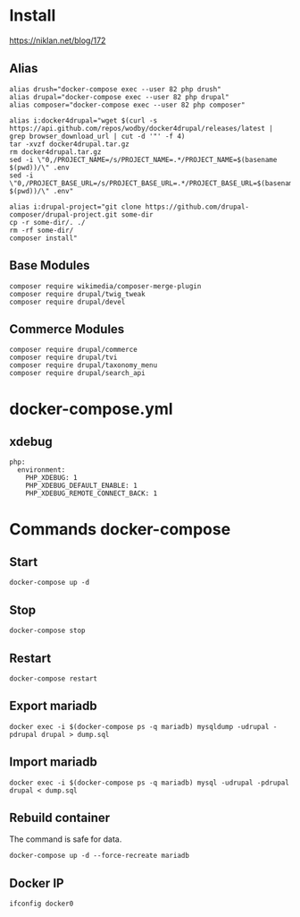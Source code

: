 # Install
https://niklan.net/blog/172

## Alias
~~~
alias drush="docker-compose exec --user 82 php drush"
alias drupal="docker-compose exec --user 82 php drupal"
alias composer="docker-compose exec --user 82 php composer"

alias i:docker4drupal="wget $(curl -s https://api.github.com/repos/wodby/docker4drupal/releases/latest | grep browser_download_url | cut -d '"' -f 4)
tar -xvzf docker4drupal.tar.gz
rm docker4drupal.tar.gz
sed -i \"0,/PROJECT_NAME=/s/PROJECT_NAME=.*/PROJECT_NAME=$(basename $(pwd))/\" .env
sed -i \"0,/PROJECT_BASE_URL=/s/PROJECT_BASE_URL=.*/PROJECT_BASE_URL=$(basename $(pwd))/\" .env"

alias i:drupal-project="git clone https://github.com/drupal-composer/drupal-project.git some-dir
cp -r some-dir/. ./
rm -rf some-dir/
composer install"
~~~

## Base Modules

~~~
composer require wikimedia/composer-merge-plugin
composer require drupal/twig_tweak
composer require drupal/devel
~~~

## Commerce Modules

~~~
composer require drupal/commerce
composer require drupal/tvi
composer require drupal/taxonomy_menu
composer require drupal/search_api
~~~

# docker-compose.yml

## xdebug

~~~
php:
  environment:
    PHP_XDEBUG: 1
    PHP_XDEBUG_DEFAULT_ENABLE: 1
    PHP_XDEBUG_REMOTE_CONNECT_BACK: 1
~~~

# Commands docker-compose

## Start

~~~
docker-compose up -d
~~~

## Stop

~~~
docker-compose stop
~~~

## Restart

~~~
docker-compose restart
~~~

## Export mariadb

~~~
docker exec -i $(docker-compose ps -q mariadb) mysqldump -udrupal -pdrupal drupal > dump.sql
~~~

## Import mariadb

~~~
docker exec -i $(docker-compose ps -q mariadb) mysql -udrupal -pdrupal drupal < dump.sql
~~~

## Rebuild container

The command is safe for data.

~~~
docker-compose up -d --force-recreate mariadb
~~~

## Docker IP

~~~
ifconfig docker0
~~~
